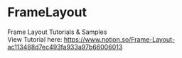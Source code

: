# FrameLayout
Frame Layout Tutorials & Samples <br />
View Tutorial here: https://www.notion.so/Frame-Layout-ac113488d7ec493fa933a97b66006013
